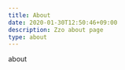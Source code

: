 ```yaml
---
title: About
date: 2020-01-30T12:50:46+09:00
description: Zzo about page
type: about
---
```



about